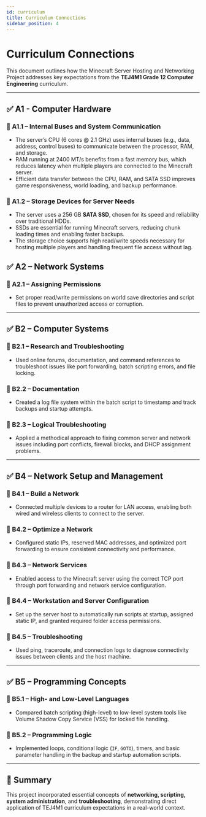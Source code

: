 ```yaml
---
id: curriculum
title: Curriculum Connections
sidebar_position: 4
---
```


# Curriculum Connections

This document outlines how the Minecraft Server Hosting and Networking Project addresses key expectations from the **TEJ4M1 Grade 12 Computer Engineering** curriculum.

---

## ✅ A1 - Computer Hardware

### 🔹 A1.1 – Internal Buses and System Communication
- The server’s CPU (6 cores @ 2.1 GHz) uses internal buses (e.g., data, address, control buses) to communicate between the processor, RAM, and storage.
- RAM running at 2400 MT/s benefits from a fast memory bus, which reduces latency when multiple players are connected to the Minecraft server.
- Efficient data transfer between the CPU, RAM, and SATA SSD improves game responsiveness, world loading, and backup performance.

### 🔹 A1.2 – Storage Devices for Server Needs
- The server uses a 256 GB **SATA SSD**, chosen for its speed and reliability over traditional HDDs.
- SSDs are essential for running Minecraft servers, reducing chunk loading times and enabling faster backups.
- The storage choice supports high read/write speeds necessary for hosting multiple players and handling frequent file access without lag.

## ✅ A2 – Network Systems

### 🔹 A2.1 – Assigning Permissions
- Set proper read/write permissions on world save directories and script files to prevent unauthorized access or corruption.

---

## ✅ B2 – Computer Systems

### 🔹 B2.1 – Research and Troubleshooting
- Used online forums, documentation, and command references to troubleshoot issues like port forwarding, batch scripting errors, and file locking.

### 🔹 B2.2 – Documentation
- Created a log file system within the batch script to timestamp and track backups and startup attempts.

### 🔹 B2.3 – Logical Troubleshooting
- Applied a methodical approach to fixing common server and network issues including port conflicts, firewall blocks, and DHCP assignment problems.

---

## ✅ B4 – Network Setup and Management

### 🔹 B4.1 – Build a Network
- Connected multiple devices to a router for LAN access, enabling both wired and wireless clients to connect to the server.

### 🔹 B4.2 – Optimize a Network
- Configured static IPs, reserved MAC addresses, and optimized port forwarding to ensure consistent connectivity and performance.

### 🔹 B4.3 – Network Services
- Enabled access to the Minecraft server using the correct TCP port through port forwarding and network service configuration.

### 🔹 B4.4 – Workstation and Server Configuration
- Set up the server host to automatically run scripts at startup, assigned static IP, and granted required folder access permissions.

### 🔹 B4.5 – Troubleshooting
- Used ping, traceroute, and connection logs to diagnose connectivity issues between clients and the host machine.

---

## ✅ B5 – Programming Concepts

### 🔹 B5.1 – High- and Low-Level Languages
- Compared batch scripting (high-level) to low-level system tools like Volume Shadow Copy Service (VSS) for locked file handling.

### 🔹 B5.2 – Programming Logic
- Implemented loops, conditional logic (`IF`, `GOTO`), timers, and basic parameter handling in the backup and startup automation scripts.

---

## 🧠 Summary

This project incorporated essential concepts of **networking, scripting, system administration**, and **troubleshooting**, demonstrating direct application of TEJ4M1 curriculum expectations in a real-world context.